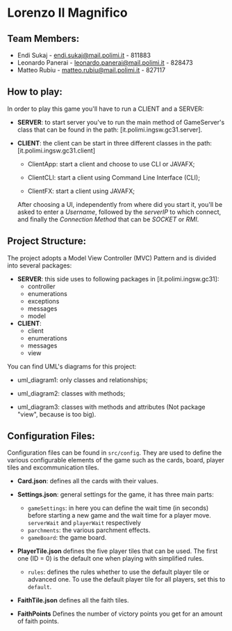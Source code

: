 # Lorenzo Il Magnifico

## Team Members:
* Endi Sukaj - endi.sukaj@mail.polimi.it - 811883
* Leonardo Panerai - leonardo.panerai@mail.polimi.it - 828473
* Matteo Rubiu - matteo.rubiu@mail.polimi.it - 827117

## How to play:
In order to play this game you'll have to run a CLIENT and a SERVER:
* <b>SERVER</b>: to start server you've to run the main method of GameServer's class
that can be found in the path: [it.polimi.ingsw.gc31.server].
* <b>CLIENT</b>: the client can be start in three different classes in the path: [it.polimi.ingsw.gc31.client]

    * ClientApp: start a client and choose to use CLI or JAVAFX;
    
    * ClientCLI: start a client using Command Line Interface (CLI);
    
    * ClientFX: start a client using JAVAFX;
  
  After choosing a UI, independently from where did you start it,
  you'll be asked to enter a <i>Username</i>, followed by the <i>serverIP</i>
  to which connect, and finally the <i>Connection Method</i> that can be <i>SOCKET</i> or <i>RMI</i>.

## Project Structure: 
The project adopts a Model View Controller (MVC) Pattern and is divided into several packages:
* <b>SERVER</b>: this side uses to following packages in [it.polimi.ingsw.gc31]:
    * controller
    * enumerations
    * exceptions
    * messages
    * model
* <b>CLIENT</b>:
    * client
    * enumerations
    * messages
    * view    
  
 You can find UML's diagrams for this project:
 
   * uml_diagram1: only classes and relationships;
   
   * uml_diagram2: classes with methods;
   
   * uml_diagram3: classes with methods and attributes (Not package "view", because is too big).   
 
## Configuration Files:

Configuration files can be found in `src/config`. 
They are used to define the various configurable elements of the game such as the 
cards, board, player tiles and excommunication tiles.

- **Card.json**: defines all the cards with their values.
- **Settings.json**: 
    general settings for the game, it has three main parts:
    - `gameSettings`: in here you can define 
    the wait time (in seconds) before starting a new game and the wait time for a player move.
    `serverWait` and `playerWait` respectively
    - `parchments`: the various parchment effects.
    - `gameBoard`: the game board.
- **PlayerTile.json** 
    defines the five player tiles that can be used. The first one (ID = 0) 
    is the default one when playing with simplified rules.
    - `rules`: defines the rules whether to use the default player tile or advanced one. 
        To use the default player tile for all players, set this to `default`.
- **FaithTile.json** 
    defines all the faith tiles.
    
- **FaithPoints**
    Defines the number of victory points you get for an amount of faith points.
